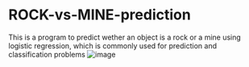 # ROCK-vs-MINE-prediction

This is a program to predict wether an object is a rock or a mine using logistic regression, which is commonly used for prediction and classification problems
![image](https://user-images.githubusercontent.com/82158822/220980405-e1864b81-848f-47fa-9eeb-bcc637c1566a.png)

